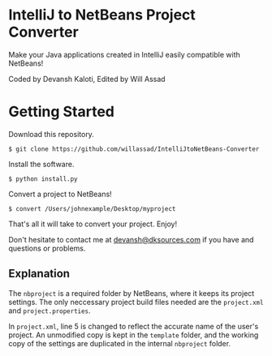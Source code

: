 # IntelliJ to NetBeans Project Converter

Make your Java applications created in IntelliJ easily compatible with NetBeans!

Coded by Devansh Kaloti, Edited by Will Assad

# Getting Started

Download this repository.

```
$ git clone https://github.com/willassad/IntelliJtoNetBeans-Converter
```

Install the software.

```
$ python install.py
```

Convert a project to NetBeans!

```
$ convert /Users/johnexample/Desktop/myproject
```

That's all it will take to convert your project. Enjoy!

Don't hesitate to contact me at devansh@dksources.com if you have and questions or problems.

## Explanation

The `nbproject` is a required folder by NetBeans, where it keeps its project settings.
The only neccessary project build files needed are the `project.xml` and `project.properties`.

In `project.xml`, line 5 is changed to reflect the accurate name of the user's project. An unmodified copy is kept in the `template` folder, and the working copy of the settings are duplicated in the internal `nbproject` folder.
